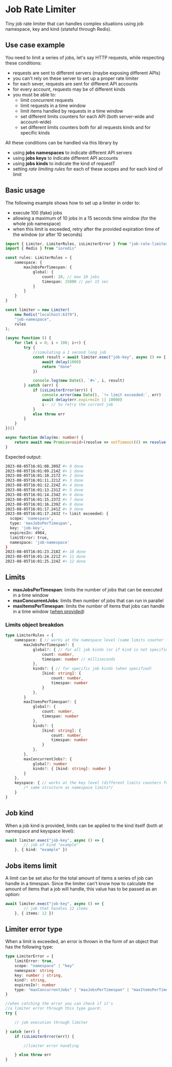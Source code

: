 # Job Rate Limiter

Tiny job rate limiter that can handles complex situations using job namespace, key and kind (stateful through Redis).

## Use case example

You need to limit a series of jobs, let's say HTTP requests, while respecting these conditions:

- requests are sent to different servers (maybe exposing different APIs)
- you can't rely on these server to set up a proper rate limiter
- for each sever, requests are sent for different API accounts
- for every account, requests may be of different kinds
- you must be able to: 
	- limit concurrent requests
	- limit requests in a time window
	- limit items handled by requests in a time window
  - set different limits counters for each API (both server-wide and account-wide)
  - set different limits counters both for all requests kinds and for specific kinds

All these conditions can be handled via this library by

- using **jobs namespaces** to indicate different API servers
- using **jobs keys** to indicate different API accounts
- using **jobs kinds** to indicate the kind of requestT
- setting *rate limiting rules* for each of these scopes and for each kind of limit


## Basic usage

The following example shows how to set up a limiter in order to:

- execute 100 (fake) jobs
- allowing a maximum of 10 jobs in a 15 seconds time window (for the whole job namespace)
- when this limit is exceeded, retry after the provided expiration time of the window (or after 10 seconds)

```typescript
import { Limiter, LimiterRules, isLimiterError } from "job-rate-limiter"
import { Redis } from "ioredis"

const rules: LimiterRules = {
	namespace: {
		maxJobsPerTimespan: {
			global: {
				count: 10, // max 10 jobs
				timespan: 15000 // per 15 sec
			}
		}
	}
}

const limiter = new Limiter(
	new Redis("localhost:6379"),
	"job-namespace",
	rules
);

(async function () {
	for (let i = 0; i < 100; i++) {
		try {
			//simulating a 1 second long job 
			const result = await limiter.exec("job-key", async () => {
				await delay(1000)
				return "done" 
			})

			console.log(new Date(), `#>`, i, result)
		} catch (err) {
			if (isLimiterError(err)) {
				console.error(new Date(), `!> limit exceeded:`, err)
				await delay(err.expiresIn || 10000)
				i-- // to retry the current job
			}
			else throw err
		}
	}
})()

async function delay(ms: number) {
	return await new Promise<void>(resolve => setTimeout(() => resolve(), ms))
}
```

Expected output:

```bash
2023-08-05T16:01:08.209Z #> 0 done
2023-08-05T16:01:09.214Z #> 1 done
2023-08-05T16:01:10.217Z #> 2 done
2023-08-05T16:01:11.221Z #> 3 done
2023-08-05T16:01:12.224Z #> 4 done
2023-08-05T16:01:13.231Z #> 5 done
2023-08-05T16:01:14.234Z #> 6 done
2023-08-05T16:01:15.237Z #> 7 done
2023-08-05T16:01:16.239Z #> 8 done
2023-08-05T16:01:17.241Z #> 9 done
2023-08-05T16:01:17.243Z !> limit exceeded: {
  scope: 'namespace',
  type: 'maxJobsPerTimespan',
  key: 'job-key',
  expiresIn: 4964,
  limitError: true,
  namespace: 'job-namespace'
}
2023-08-05T16:01:23.218Z #> 10 done
2023-08-05T16:01:24.221Z #> 11 done
2023-08-05T16:01:25.224Z #> 12 done
```

## Limits

- **maxJobsPerTimespan**: limits the number of jobs that can be executed in a time window
- **maxConcurrentJobs**: limits then number of jobs that can run in parallel
- **maxItemsPerTimespan**: limits the number of items that jobs can handle in a time window ([when provided](#jobs-items-limit))

### Limits object breakdon

```typescript 
type LimiterRules = {
	namespace: { // works at the namespace level (same limits counter for each job key)
		maxJobsPerTimespan?: {
			global?: { // for all job kinds (or if kind is not specified)
				count: number,
				timespan: number // milliseconds
			}, 
			kinds?: { // for specific job kinds (when specified)
				[kind: string]: {
					count: number,
					timespan: number
				}
			},
		}
		maxItemsPerTimespan?: {
			global?: {
				count: number,
				timespan: number
			}, 
			kinds?: {
				[kind: string]: {
					count: number,
					timespan: number
				}
			},
		},
		maxConcurrentJobs?: {
			global?: number
			kinds?: { [kind: string]: number }
		}
	},
	keyspace: { // works at the key level (different limits counters for each job key)
		/* same structure as namespace limits*/
	}
}
```

## Job kind

When a job kind is provided, limits can be applied to the kind itself (both at namespace and keyspace level):

```typescript
await limiter.exec("job-key", async () => {
		// job of kind "example"
	}, { kind: "example" })
```

## Jobs items limit

A limit can be set also for the total amount of items a series of job can handle in a timespan. Since the limiter can't know how to calculate the amount of items that a job will handle, this value has to be passed as an option:

```typescript
await limiter.exec("job-key", async () => {
		// job that handles 12 items
	}, { items: 12 })
```

## Limiter error type 

When a limit is exceeded, an error is thrown in the form of an object that has the following type:

```typescript
type LimiterError = {
	limitError: true,
	scope: "namespace" | "key"
	namespace: string
	key: number | string,
	kind?: string, 
	expiresIn?: number
	type: "maxConcurrentJobs" | "maxJobsPerTimespan" | "maxItemsPerTimespan"
}

//when catching the error you can check if it's
//a limiter error through this type guard:
try {

	// job execution through limiter

} catch (err) {
	if (isLimiterError(err)) {

		//limiter error handling

	} else throw err
}
```